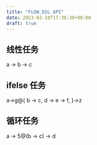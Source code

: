 ```yaml
---
title: "FLOW_DSL_API"
date: 2023-02-10T17:36:36+08:00
draft: true
---
```


## 线性任务
a -> b -> c

## ifelse 任务
a->g@{
    b -> c,
    d -> e -> f,
}->z

## 循环任务
a -> 5@(b -> c) -> d